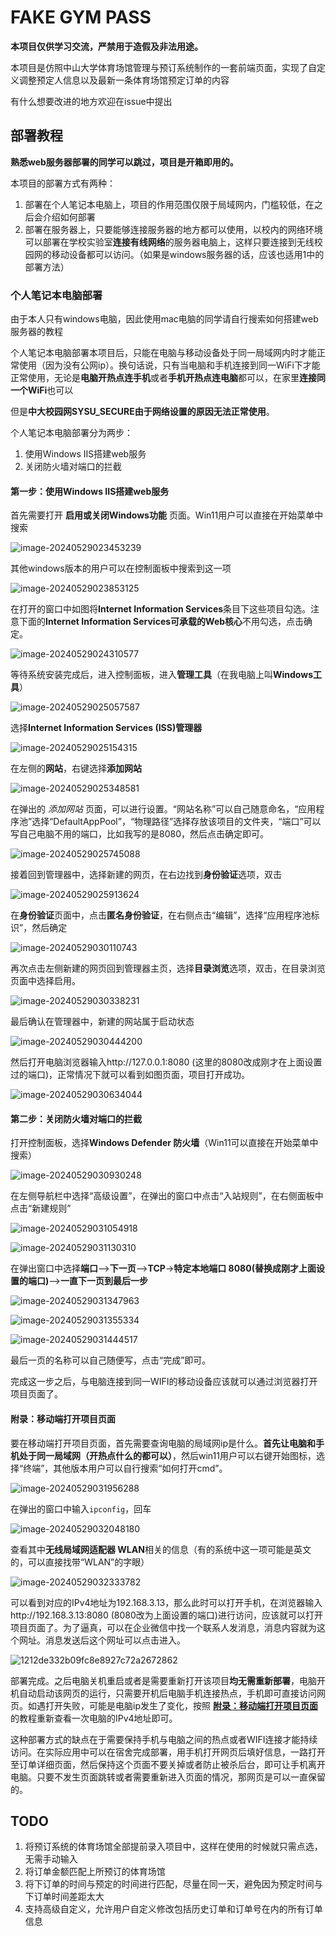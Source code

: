 # FAKE GYM PASS

**本项目仅供学习交流，严禁用于造假及非法用途。**

本项目是仿照中山大学体育场馆管理与预订系统制作的一套前端页面，实现了自定义调整预定人信息以及最新一条体育场馆预定订单的内容

有什么想要改进的地方欢迎在issue中提出

## 部署教程

**熟悉web服务器部署的同学可以跳过，项目是开箱即用的。**

本项目的部署方式有两种：

1.   部署在个人笔记本电脑上，项目的作用范围仅限于局域网内，门槛较低，在之后会介绍如何部署
2.   部署在服务器上，只要能够连接服务器的地方都可以使用，以校内的网络环境可以部署在学校实验室**连接有线网络**的服务器电脑上，这样只要连接到无线校园网的移动设备都可以访问。（如果是windows服务器的话，应该也适用1中的部署方法）

### 个人笔记本电脑部署

由于本人只有windows电脑，因此使用mac电脑的同学请自行搜索如何搭建web服务器的教程

个人笔记本电脑部署本项目后，只能在电脑与移动设备处于同一局域网内时才能正常使用（因为没有公网ip）。换句话说，只有当电脑和手机连接到同一WiFi下才能正常使用，无论是**电脑开热点连手机**或者**手机开热点连电脑**都可以，在家里**连接同一个WiFi**也可以

但是**中大校园网SYSU_SECURE由于网络设置的原因无法正常使用**。

个人笔记本电脑部署分为两步：

1.   使用Windows IIS搭建web服务
2.   关闭防火墙对端口的拦截

#### 第一步：使用Windows IIS搭建web服务

首先需要打开 **启用或关闭Windows功能** 页面。Win11用户可以直接在开始菜单中搜索

![image-20240529023453239](./readme.assets/image-20240529023453239.png)

其他windows版本的用户可以在控制面板中搜索到这一项

![image-20240529023853125](./readme.assets/image-20240529023853125.png)

在打开的窗口中如图将**Internet Information Services**条目下这些项目勾选。注意下面的**Internet Information Services可承载的Web核心**不用勾选，点击确定。

![image-20240529024310577](./readme.assets/image-20240529024310577.png)

等待系统安装完成后，进入控制面板，进入**管理工具**（在我电脑上叫**Windows工具**）

![image-20240529025057587](./readme.assets/image-20240529025057587.png)

选择**Internet Information Services (ISS)管理器**

![image-20240529025154315](./readme.assets/image-20240529025154315.png)

在左侧的**网站**，右键选择**添加网站**

![image-20240529025348581](./readme.assets/image-20240529025348581.png)

在弹出的 *添加网站* 页面，可以进行设置。“网站名称”可以自己随意命名，“应用程序池”选择“DefaultAppPool”，“物理路径”选择存放该项目的文件夹，“端口”可以写自己电脑不用的端口，比如我写的是8080，然后点击确定即可。

![image-20240529025745088](./readme.assets/image-20240529025745088.png)

接着回到管理器中，选择新建的网页，在右边找到**身份验证**选项，双击

![image-20240529025913624](./readme.assets/image-20240529025913624.png)

在**身份验证**页面中，点击**匿名身份验证**，在右侧点击“编辑”，选择“应用程序池标识”，然后确定

![image-20240529030110743](./readme.assets/image-20240529030110743.png)

再次点击左侧新建的网页回到管理器主页，选择**目录浏览**选项，双击，在目录浏览页面中选择启用。

![image-20240529030338231](./readme.assets/image-20240529030338231.png)

最后确认在管理器中，新建的网站属于启动状态

![image-20240529030444200](./readme.assets/image-20240529030444200.png)

然后打开电脑浏览器输入http://127.0.0.1:8080 (这里的8080改成刚才在上面设置过的端口)，正常情况下就可以看到如图页面，项目打开成功。

![image-20240529030634044](./readme.assets/image-20240529030634044.png)

#### 第二步：关闭防火墙对端口的拦截

打开控制面板，选择**Windows Defender 防火墙**（Win11可以直接在开始菜单中搜索）

![image-20240529030930248](./readme.assets/image-20240529030930248.png)

在左侧导航栏中选择“高级设置”，在弹出的窗口中点击“入站规则”，在右侧面板中点击“新建规则”

![image-20240529031054918](./readme.assets/image-20240529031054918.png)

![image-20240529031130310](./readme.assets/image-20240529031130310.png)

在弹出窗口中选择**端口**-->**下一页**-->**TCP**->**特定本地端口 8080(替换成刚才上面设置的端口)**-->**一直下一页到最后一步**

![image-20240529031347963](./readme.assets/image-20240529031347963.png)

![image-20240529031355334](./readme.assets/image-20240529031355334.png)

![image-20240529031444517](./readme.assets/image-20240529031444517.png)

最后一页的名称可以自己随便写，点击“完成”即可。

完成这一步之后，与电脑连接到同一WIFI的移动设备应该就可以通过浏览器打开项目页面了。

#### 附录：移动端打开项目页面

要在移动端打开项目页面，首先需要查询电脑的局域网ip是什么。**首先让电脑和手机处于同一局域网（开热点什么的都可以）**，然后win11用户可以右键开始图标，选择“终端”，其他版本用户可以自行搜索“如何打开cmd”。

![image-20240529031956288](./readme.assets/image-20240529031956288.png)

在弹出的窗口中输入`ipconfig`，回车

![image-20240529032048180](./readme.assets/image-20240529032048180.png)

查看其中**无线局域网适配器 WLAN**相关的信息（有的系统中这一项可能是英文的，可以直接找带“WLAN”的字眼）

![image-20240529032333782](./readme.assets/image-20240529032333782.png)

可以看到对应的IPv4地址为192.168.3.13，那么此时可以打开手机，在浏览器输入http://192.168.3.13:8080 (8080改为上面设置的端口)进行访问，应该就可以打开项目页面了。为了逼真，可以在企业微信中找一个联系人发消息，消息内容就为这个网址。消息发送后这个网址可以点击进入。

![1212de332b09fc8e8927c72a2672862](./readme.assets/1212de332b09fc8e8927c72a2672862.jpg)

部署完成。之后电脑关机重启或者是需要重新打开该项目**均无需重新部署**，电脑开机自动启动该网页的运行，只需要开机后电脑手机连接热点，手机即可直接访问网页。如遇打开失败，可能是电脑ip发生了变化，按照 [**附录：移动端打开项目页面**](https://github.com/wangyk55/FAKE-GYM-PASS/?tab=readme-ov-file#%E9%99%84%E5%BD%95%E7%A7%BB%E5%8A%A8%E7%AB%AF%E6%89%93%E5%BC%80%E9%A1%B9%E7%9B%AE%E9%A1%B5%E9%9D%A2) 的教程重新查看一次电脑的IPv4地址即可。

这种部署方式的缺点在于需要保持手机与电脑之间的热点或者WIFI连接才能持续访问。在实际应用中可以在宿舍完成部署，用手机打开网页后填好信息，一路打开至订单详细页面，然后保持这个页面不要关掉或者防止被杀后台，即可让手机离开电脑。只要不发生页面跳转或者需要重新进入页面的情况，那网页是可以一直保留的。

## TODO

1.   将预订系统的体育场馆全部提前录入项目中，这样在使用的时候就只需点选，无需手动输入
2.   将订单金额匹配上所预订的体育场馆
3.   将下订单的时间与预定的时间进行匹配，尽量在同一天，避免因为预定时间与下订单时间差距太大
4.   支持高级自定义，允许用户自定义修改包括历史订单和订单号在内的所有订单信息
